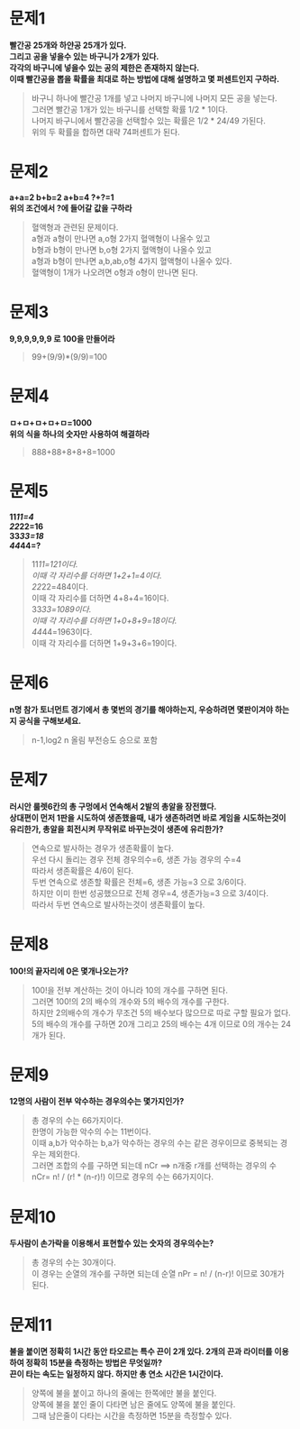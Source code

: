 # 문제1
**빨간공 25개와 하얀공 25개가 있다.  
그리고 공을 넣을수 있는 바구니가 2개가 있다.  
각각의 바구니에 넣을수 있는 공의 제한은 존재하지 않는다.  
이때 빨간공을 뽑을 확률을 최대로 하는 방법에 대해 설명하고 몇 퍼센트인지 구하라.**  

> 바구니 하나에 빨간공 1개를 넣고 나머지 바구니에 나머지 모든 공을 넣는다.  
그러면 빨간공 1개가 있는 바구니를 선택할 확률 1/2 * 1이다.  
나머지 바구니에서 빨간공을 선택할수 있는 확률은 1/2 * 24/49 가된다.  
위의 두 확률을 합하면 대략 74퍼센트가 된다.  

# 문제2
**a+a=2   b+b=2    a+b=4    ?+?=1  
위의 조건에서 ?에 들어갈 값을 구하라**  

>혈액형과 관련된 문제이다.  
a형과 a형이 만나면 a,o형 2가지 혈액형이 나올수 있고  
b형과 b형이 만나면 b,o형 2가지 혈액형이 나올수 있고  
a형과 b형이 만나면 a,b,ab,o형 4가지 혈액형이 나올수 있다.  
혈액형이 1개가 나오려면 o형과 o형이 만나면 된다.  

# 문제3
**9,9,9,9,9,9 로 100을 만들어라**  

>99+(9/9)*(9/9)=100

# 문제4
**ㅁ+ㅁ+ㅁ+ㅁ+ㅁ=1000  
위의 식을 하나의 숫자만 사용하여 해결하라**  

>888+88+8+8+8=1000  

# 문제5
**11*11=4  
22*22=16  
33*33=18  
44*44=?**  

>11*11=121이다.  
이때 각 자리수를 더하면 1+2+1=4이다.  
22*22=484이다.  
이때 각 자리수를 더하면 4+8+4=16이다.  
33*33=1089이다.  
이때 각 자리수를 더하면 1+0+8+9=18이다.  
44*44=1963이다.  
이때 각 자리수를 더하면 1+9+3+6=19이다.  

# 문제6
**n명 참가 토너먼트 경기에서 총 몇번의 경기를 해야하는지, 우승하려면 몇판이겨야 하는지 공식을 구해보세요.**  

>n-1,log2 n 올림 부전승도 승으로 포함  

# 문제7
**러시안 룰렛6칸의 총 구멍에서 연속해서 2발의 총알을 장전했다.  
상대편이 먼저 1판을 시도하여 생존했을때, 내가 생존하려면 바로 게임을 시도하는것이 유리한가, 총알을 회전시켜 무작위로 바꾸는것이 생존에 유리한가?**  

>연속으로 발사하는 경우가 생존확률이 높다.  
우선 다시 돌리는 경우 전체 경우의수=6, 생존 가능 경우의 수=4  
따라서 생존확률은 4/6이 된다.  
두번 연속으로 생존할 확률은 전체=6, 생존 가능=3 으로 3/6이다.  
하지만 이미 한번 성공했으므로 전체 경우=4, 생존가능=3 으로 3/4이다.  
따라서 두번 연속으로 발사하는것이 생존확률이 높다.  

# 문제8
**100!의 끝자리에 0은 몇개나오는가?**  
  
>100!을 전부 계산하는 것이 아니라 10의 개수를 구하면 된다.  
>그러면 100!의 2의 배수의 개수와 5의 배수의 개수를 구한다.  
>하지만 2의배수의 개수가 무조건 5의 배수보다 많으므로 따로 구할 필요가 없다.  
>5의 배수의 개수를 구하면 20개 그리고 25의 배수는 4개 이므로 0의 개수는 24개가 된다.  

# 문제9
**12명의 사람이 전부 악수하는 경우의수는 몇가지인가?**  
  
> 총 경우의 수는 66가지이다.  
> 한명이 가능한 악수의 수는 11번이다.  
> 이때 a,b가 악수하는 b,a가 악수하는 경우의 수는 같은 경우이므로 중복되는 경우는 제외한다.  
> 그러면 조합의 수를 구하면 되는데 nCr ==> n개중 r개를 선택하는 경우의 수  
> nCr= n! / (r! * (n-r)!) 이므로 경우의 수는 66가지이다.  

# 문제10
**두사람이 손가락을 이용해서 표현할수 있는 숫자의 경우의수는?**  
  
> 총 경우의 수는 30개이다.  
> 이 경우는 순열의 개수를 구하면 되는데 순열 nPr = n! / (n-r)! 이므로 30개가 된다.  

# 문제11
**불을 붙이면 정확히 1시간 동안 타오르는 특수 끈이 2개 있다. 2개의 끈과 라이터를 이용하여 정확히 15분을 측정하는 방법은 무엇일까?  
끈이 타는 속도는 일정하지 않다. 하지만 총 연소 시간은 1시간이다.**  

>양쪽에 불을 붙이고 하나의 줄에는 한쪽에만 불을 붙인다.  
양쪽에 불을 붙인 줄이 다타면 남은 줄에도 양쪽에 불을 붙인다.  
그때 남은줄이 다타는 시간을 측정하면 15분을 측정할수 있다.  
